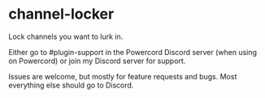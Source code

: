 # channel-locker
Lock channels you want to lurk in.

Either go to #plugin-support in the Powercord Discord server (when using on Powercord) or join my Discord server for support. 

Issues are welcome, but mostly for feature requests and bugs. Most everything else should go to Discord.
